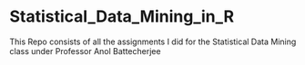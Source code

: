 # Statistical_Data_Mining_in_R
This Repo consists of all the assignments I did for the Statistical Data Mining class under Professor Anol Battecherjee
